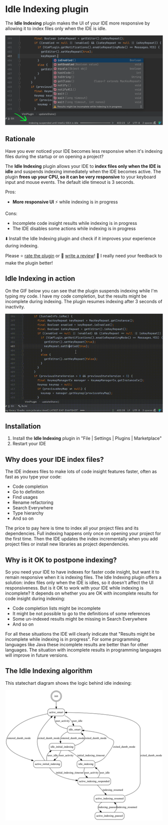# Idle Indexing plugin

The **Idle Indexing** plugin makes the UI of your IDE more responsive by allowing it to index files only when the IDE is idle.

![Idle Indexing in the status bar](media/idle-status-bar.png)

## Rationale

Have you ever noticed your IDE becomes less responsive when it's indexing files during the startup or on opening a project?

The **Idle Indexing** plugin allows your IDE to **index files only when the IDE is idle** and suspends indexing immediately when the IDE becomes active. The plugin **frees up your CPU, so it can be very responsive** to your keyboard input and mouse events. The default idle timeout is 3 seconds.

Pros:

* **More responsive UI** ⚡ while indexing is in progress

Cons:

* Incomplete code insight results while indexing is in progress
* The IDE disables some actions while indexing is in progress

⬇️ Install the Idle Indexing plugin and check if it improves your experience during indexing.

Please ⭐ [rate the plugin](https://plugins.jetbrains.com/plugin/15173-idle-indexing/reviews) or 💬 [write a review](https://plugins.jetbrains.com/plugin/15173-idle-indexing/reviews)! 🙏 I really need your feedback to make the plugin better!

## Idle Indexing in action

On the GIF below you can see that the plugin suspends indexing while I'm typing my code. I have my code completion, but the results might be incomplete during indexing. The plugin resumes indexing after 3 seconds of inactivity.

![Idle Indexing in action](media/screencast.gif)


## Installation

1. Install the **Idle Indexing** plugin in "File | Settings | Plugins | Marketplace"
2. Restart your IDE


## Why does your IDE index files?

The IDE indexes files to make lots of code insight features faster, often as fast as you type your code:

* Code completion
* Go to definition
* Find usages
* Rename refactoring
* Search Everywhere
* Type hierarchy
* And so on

The price to pay here is time to index all your project files and its dependencies. Full indexing happens only once on opening your project for the first time. Then the IDE updates the index incrementally when you add project files or install new libraries as project dependencies.


## Why is it OK to postpone indexing?

So you need your IDE to have indexes for faster code insight, but want it to remain responsive when it is indexing files. The Idle Indexing plugin offers a solution: index files only when the IDE is idles, so it doesn't affect the UI responsiveness. But is it OK to work with your IDE while indexing is incomplete? It depends on whether you are OK with incomplete results for code insight during indexing:

* Code completion lists might be incomplete
* It might be not possible to go to the definitions of some references
* Some un-indexed results might be missing in Search Everywhere
* And so on

For all these situations the IDE will clearly indicate that "Results might be incomplete while indexing is in progress". For some programming languages like Java these incomplete results are better than for other languages. The situation with incomplete results in programming languages will improve in future versions.


## The Idle Indexing algorithm

This statechart diagram shows the logic behind idle indexing:

![The statechart](media/fsm.svg)
